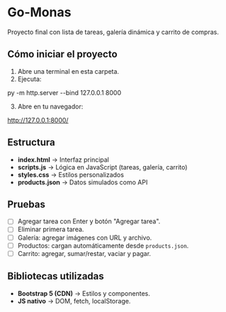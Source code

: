 # Go-Monas

Proyecto final con lista de tareas, galería dinámica y carrito de compras.

## Cómo iniciar el proyecto
1. Abre una terminal en esta carpeta.
2. Ejecuta:

py -m http.server --bind 127.0.0.1 8000

3. Abre en tu navegador:

http://127.0.0.1:8000/


## Estructura
- **index.html** → Interfaz principal  
- **scripts.js** → Lógica en JavaScript (tareas, galería, carrito)  
- **styles.css** → Estilos personalizados  
- **products.json** → Datos simulados como API

## Pruebas
- [ ] Agregar tarea con Enter y botón "Agregar tarea".
- [ ] Eliminar primera tarea.
- [ ] Galería: agregar imágenes con URL y archivo.
- [ ] Productos: cargan automáticamente desde `products.json`.
- [ ] Carrito: agregar, sumar/restar, vaciar y pagar.

## Bibliotecas utilizadas
- **Bootstrap 5 (CDN)** → Estilos y componentes.
- **JS nativo** → DOM, fetch, localStorage.

